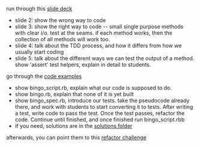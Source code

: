run through this [slide deck](http://enspiral-dev-academy.slides.com/enspiral-dev-academy/intro-to-ruby-testing)
  - slide 2: show the wrong way to code
  - slide 3: show the right way to code -- small single purpose methods with clear i/o. test at the seams. if each method works, then the collection of all methods will work too.
  - slide 4: talk about the TDD process, and how it differs from how we usually start coding
  - slide 5: talk about the different ways we can test the output of a method. show 'assert' test helpers, explain in detail to students.

go through the [code examples](./code-examples)
  - show bingo_script.rb, explain what our code is supposed to do.
  - show bingo.rb, explain that none of it is yet built
  - show bingo_spec.rb, introduce our tests. take the pseudocode already there, and work with students to start converting it to tests. After writing a test, write code to pass the test. Once the test passes, refactor the code. Continue until finished, and once finished run bingo_script.rbb
  - if you need, solutions are in the [solutions folder](./solutions)

afterwards, you can point them to this [refactor challenge](https://github.com/enspiral-dev-academy/refactor-this-challenge`)
